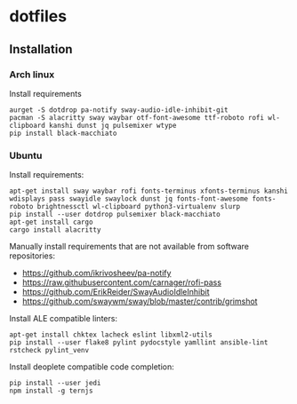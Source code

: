 # dotfiles

## Installation
### Arch linux

Install requirements
```
aurget -S dotdrop pa-notify sway-audio-idle-inhibit-git
pacman -S alacritty sway waybar otf-font-awesome ttf-roboto rofi wl-clipboard kanshi dunst jq pulsemixer wtype
pip install black-macchiato
```

### Ubuntu

Install requirements:
```
apt-get install sway waybar rofi fonts-terminus xfonts-terminus kanshi wdisplays pass swayidle swaylock dunst jq fonts-font-awesome fonts-roboto brightnessctl wl-clipboard python3-virtualenv slurp
pip install --user dotdrop pulsemixer black-macchiato
apt-get install cargo
cargo install alacritty
```
Manually install requirements that are not available from software repositories:

- https://github.com/ikrivosheev/pa-notify
- https://raw.githubusercontent.com/carnager/rofi-pass
- https://github.com/ErikReider/SwayAudioIdleInhibit
- https://github.com/swaywm/sway/blob/master/contrib/grimshot

Install ALE compatible linters:
```
apt-get install chktex lacheck eslint libxml2-utils
pip install --user flake8 pylint pydocstyle yamllint ansible-lint rstcheck pylint_venv
```
Install deoplete compatible code completion:
```
pip install --user jedi
npm install -g ternjs
```
